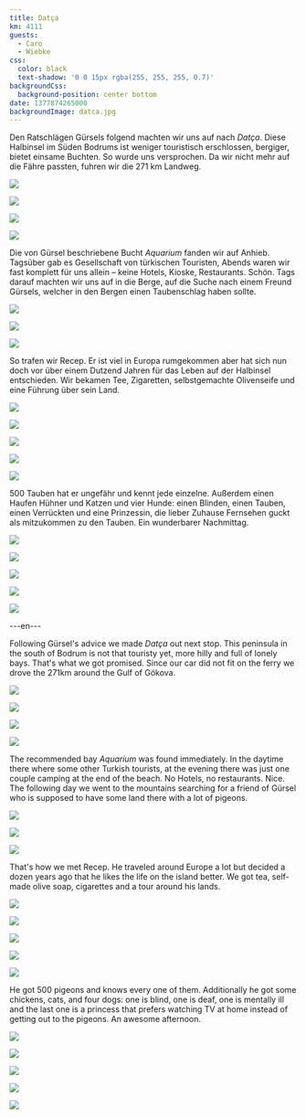 ```yaml
---
title: Datça
km: 4111
guests:
  - Caro
  - Wiebke
css:
  color: black
  text-shadow: '0 0 15px rgba(255, 255, 255, 0.7)'
backgroundCss:
  background-position: center bottom
date: 1377874265000
backgroundImage: datca.jpg
---
```


Den Ratschlägen Gürsels folgend machten wir uns auf nach _Datça_. Diese Halbinsel im Süden Bodrums ist weniger touristisch erschlossen, bergiger, bietet einsame Buchten. So wurde uns versprochen. Da wir nicht mehr auf die Fähre passten, fuhren wir die 271 km Landweg.

![](IMG_3946)

![](IMG_3937)

![](IMG_3922)

![](IMG_4075)

Die von Gürsel beschriebene Bucht _Aquarium_ fanden wir auf Anhieb. Tagsüber gab es Gesellschaft von türkischen Touristen, Abends waren wir fast komplett für uns allein – keine Hotels, Kioske, Restaurants. Schön. Tags darauf machten wir uns auf in die Berge, auf die Suche nach einem Freund Gürsels, welcher in den Bergen einen Taubenschlag haben sollte.

![](IMG_4000)

![](IMG_3996)

![](IMG_3990)

So trafen wir Recep. Er ist viel in Europa rumgekommen aber hat sich nun doch vor über einem Dutzend Jahren für das Leben auf der Halbinsel entschieden. Wir bekamen Tee, Zigaretten, selbstgemachte Olivenseife und eine Führung über sein Land.

![](IMG_4023)

![](IMG_4012)

![](IMG_4026)

![](IMG_4029)

![](IMG_4050)

500 Tauben hat er ungefähr und kennt jede einzelne. Außerdem einen Haufen Hühner und Katzen und vier Hunde: einen Blinden, einen Tauben, einen Verrückten und eine Prinzessin, die lieber Zuhause Fernsehen guckt als mitzukommen zu den Tauben. Ein wunderbarer Nachmittag.

![](IMG_4005)

![](IMG_4006)

![](IMG_4047)

![](IMG_4055)

![](IMG_4062)

---en---

Following Gürsel's advice we made _Datça_ out next stop. This peninsula in the south of Bodrum is not that touristy yet, more hilly and full of lonely bays. That's what we got promised. Since our car did not fit on the ferry we drove the 271km around the Gulf of Gökova.

![](IMG_3946)

![](IMG_3937)

![](IMG_3922)

![](IMG_4075)

The recommended bay _Aquarium_ was found immediately. In the daytime there where some other Turkish tourists, at the evening there was just one couple camping at the end of the beach. No Hotels, no restaurants. Nice. The following day we went to the mountains searching for a friend of Gürsel who is supposed to have some land there with a lot of pigeons.

![](IMG_4000)

![](IMG_3996)

![](IMG_3990)

That's how we met Recep. He traveled around Europe a lot but decided a dozen years ago that he likes the life on the island better. We got tea, self-made olive soap, cigarettes and a tour around his lands.

![](IMG_4023)

![](IMG_4012)

![](IMG_4026)

![](IMG_4029)

![](IMG_4050)

He got 500 pigeons and knows every one of them. Additionally he got some chickens, cats, and four dogs: one is blind, one is deaf, one is mentally ill and the last one is a princess that prefers watching TV at home instead of getting out to the pigeons. An awesome afternoon.

![](IMG_4005)

![](IMG_4006)

![](IMG_4047)

![](IMG_4055)

![](IMG_4062)
